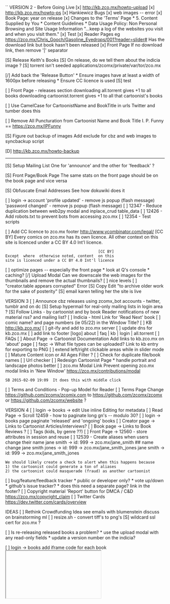``
VERSION 2 - Before Going Live
[x] http://kb.zco.mx/howto-upload
[x] http://kb.zco.mx/howto-ps
[x] Hankiewicz Bugs
    [x] web images -- error
    [x] Book Page: year on release
[x] Changes to the 'Terms' Page
    * 5. Content Supplied by You
    * Content Guidelines
    * Data Usage Policy: Non Personal Browsing and Site Usage Information
        "...keep a log of the websites you visit and when you visit them."
    [x] Test
[x] Reader Pages
    eg https://zco.mx/Chris_Gooch/Gasoline_Eyedrops/001?reader=slider#
    Has the download link but book hasn't been released
[x] Front Page
    If no download link, then remove '|' separator

[S] Release Keith's Books
    [S] On release, do we tell them about the indicia image ?
    [S] torrent isn't seeded
        applications/zcomx/private/var/tor/zco.mx

[/] Add back the 'Release Button'
    * Ensure images have at least a width of 1600px before releasing
    * Ensure CC licence is used
    [S] test

[ ] Front Page - releases section
    downloading all.torrent gives +1 to all books
    downloading cartoonist.torrent gives +1 to all that cartoonist's books

[ ] Use CamelCase for CartoonistName and BookTitle in urls
    Twitter and tumber does this

[ ] Remove All Puncturation from Cartoonist Name and Book Title
    I. P. Funny == https://zco.mx/IPFunny

[S] Figure out backup of images
    Add exclude for cbz and web images to syncbackup script

[D] http://kb.zco.mx/howto-backup

---

[S] Setup Mailing List
    One for 'announce' and the other for 'feedback' ?

[S] Front Page/Book Page
    The same stats on the front page should be on the book page and
    vice versa

[S] Obfuscate Email Addresses
    See how dokuwiki does it

[ ] login -> account
    'profile updated'   - remove js popup (flash message)
    'password changed'  - remove js popup (flash message)
[ ] 12347 - Reduce duplication between web2py modal and inplace_crud table_data
[ ] 12426 - Add robots.txt to prevent bots from accessing zco.mx
[ ] 12354 - Test scripts

[ ] Add CC licence to zco.mx footer
    http://www.ycombinator.com/legal/
                                             [CC BY]
    Every comics on zco.mx has its own licence.  All
    other context  on this site is licenced  under a
                            CC BY 4.0 Int'l licence.

                                             [CC BY]
    Except  where  otherwise noted, content  on this
    site is licenced under a CC BY 4.0 Int'l licence

[ ] optimize pages -- especially the front page
    * look at Q's console
    * caching?
    [/] Upload Modal
        Can we downscale the web images for the thumbnails and remove the
        actual thumbnails?
[ ] nice levels
[ ] "creator.table appears corrupted" Error
[S] Copy Edit
    "to archive older work for the sake of posterity"
[S] email karen telling her the site is live

VERSION 3
[ ] Announce cbz releases using zcomx_bot accounts
    - twitter, tumblr and on dc
[S] Setup hypermail for real-only mailing lists in login area ?
[S] Follow Links - by cartoonist and by book
    Reader notifications of new material
    rss? and mailing list?
[ ] Indicia - html
    Link for 'Read Next' book
[ ] comic name? and page numbers (ie 05/22) in the Window Title?
[ ] KB
    http://kb.zco.mx/
    [ ] git-ify and add to zco.mx server
    [ ] update dns for kb.zco.mx
    [ ] add link to footer
        [logo] about | faq | kb | login | all.torrent
    [ ] FAQs
        [ ] About Page -> Cartoonist Documentation
            Add links to kb.zco.mx on 'about' page
        [ ] faqc -> What file types can be uploaded?
            Link to kb entry for exporting to PNG
[ ] extend left/right clickable areas while in slider mode
[ ] Mature Content icon or All Ages Filter ?
[ ] Check for duplicate file/book names
[ ] Url checker
[ ] Redesign Cartoonist Page
    * handle portrait and landscape photos better
[ ] zco.mx Modal Link
    Prevent opening zco.mx modal links in 'New Window'
    https://zco.mx/contributions/modal

    SB 2015-02-09 19:09  It does this with middle click
[ ] Terms and Conditions - Pop-up Model for Reader
[ ] Terms Page
    Change https://github.com/zcomx/zcomix.com to
    https://github.com/zcomx/zcomx or
    https://github.com/zcomx/website ?


VERSION 4
[ ] login -> books -> edit
    Use inline Editing for metadata
[ ] Read Page -> Scroll
    12459 - how to paginate long gn's -- modulo 30?
[ ] login -> books page
    paginate 'released' and 'ongoing' books
[ ] Creator page -> Links to Cartoonist Articles/interviews?
[ ] Book page -> Links to Book Reviews ?
[ ] Tags (kids, by genre ??)
[ ] Front Page -> 12560 - store attributes in session and reuse
[ ] 12539 - Create aliases when users change their name
    jane smith -> id: 999 -> zco.mx/jane_smith
    ## name change
    jane smith jones -> id: 999 -> zco.mx/jane_smith_jones
    jane smith -> id: 999 -> zco.mx/jane_smith_jones

    We should likely create a check to alert when this happens because
    1) the cartoonist could generate a ton of aliases
    2) the cartoonist could masquerade (fraud) as another cartoonist
[ ] bug/feature/feedback tracker
    * public or developer only?
    * vote up/down
    * github's issue tracker?
    * does this need a separate page?  link in the footer?
[ ] Copyright material
    'Report' button for DMCA / C&D
    https://zco.mx/copyright_claim
[ ] Twitter Cards
    https://dev.twitter.com/cards/overview


IDEAS
[ ] Rethink Crowdfunding Idea
    see emails with blumenstein
    discuss on brainstorming ml
[ ] resize.sh - convert tiff's to png's
[S] wildcard ssl cert for zco.mx ?

[ ] Is re-releasing released books a problem?
    * use the upload modal with any read-only fields
    * update a version number on the indicia?

[ ] login -> books
    add iframe code for each book
    <embed/>
    <iframe/>
    SB 2014-08-29 11:24  This needs more thought

[-] Guided view using Perfect Viewer ?
    The main dev, Lin Rookie (rookiestudio@gmail.com), suggests guided view is
    possible with opencv but he believes the feature is not useful and it is a
    low priority.  He said the source is closed and he does not take bounties
    towards new features.

[ ] bio and book description - wikipedia api?
    https://github.com/goldsmith/Wikipedia          ## wikipedia api

[ ] user comments? - disqus api? reddit api?
    * cartoonist chooses comments to form a digital letters page?
[ ] how best to promote micro-publishers and things like the Muster List
[ ] site for original art?
[ ] youtube/google hangout - drawing of a page live ?
[ ] RDFa-html meta
    https://wiki.creativecommons.org/Frequently_Asked_Questions#What_does_it_mean_that_Creative_Commons_licenses_are_.22machine-readable.22.3F
    http://www.w3.org/TR/html-rdfa/
[ ] RiP!: remix torrent ?
[ ] Social media links other than on the indicia ??
[ ] Read Page
    Navigate with mouse scroll as well ?
    http://geekwagon.net/projects/xkcd1190/
    h-scroll - http://danielschafferbrooklyncomics.com/books/uncategorized/all-you-need/
    2-page slider ?
``
# vim:set ft=dm:
